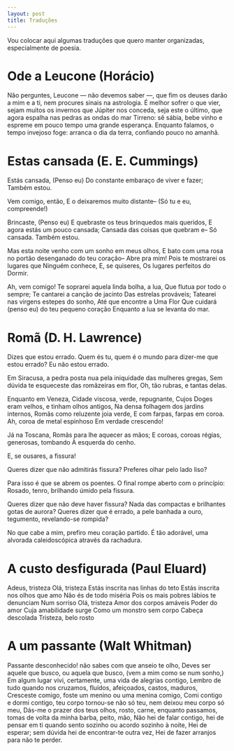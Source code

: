 ```yaml
---
layout: post
title: Traduções
---
```


Vou colocar aqui algumas traduções que quero manter organizadas, especialmente
de poesia.

# Ode a Leucone (Horácio)

Não perguntes, Leucone — não devemos saber —,
que fim os deuses darão a mim e a ti,
nem procures sinais na astrologia.
É melhor sofrer o que vier, sejam muitos os invernos
que Júpiter nos conceda, seja este o último,
que agora espalha nas pedras as ondas do mar Tirreno:
sê sábia, bebe vinho e espreme em pouco tempo
uma grande esperança. Enquanto falamos,
o tempo invejoso foge: arranca o dia da terra,
confiando pouco no amanhã.

# Estas cansada (E. E. Cummings)

Estás cansada,
(Penso eu)
Do constante embaraço de viver e fazer;
Também estou.

Vem comigo, então,
E o deixaremos muito distante–
(Só tu e eu, compreende!)

Brincaste,
(Penso eu)
E quebraste os teus brinquedos mais queridos,
E agora estás um pouco cansada;
Cansada das coisas que quebram e–
Só cansada.
Também estou.

Mas esta noite venho com um sonho em meus olhos,
E bato com uma rosa no portão desenganado do teu coração–
Abre pra mim!
Pois te mostrarei os lugares que 
Ninguém conhece,
E, se quiseres,
Os lugares perfeitos do Dormir.

Ah, vem comigo!
Te soprarei aquela linda bolha, a lua,
Que flutua por todo o sempre;
Te cantarei a canção de jacinto
Das estrelas prováveis;
Tatearei nas virgens estepes do sonho,
Até que encontre a Uma Flor
Que cuidará (penso eu) do teu pequeno coração
Enquanto a lua se levanta do mar.

# Romã (D. H. Lawrence)

Dizes que estou errado. 
Quem és tu, quem é o mundo para dizer-me que estou errado?
Eu não estou errado.

Em Siracusa, a pedra posta nua pela iniquidade das mulheres gregas,
Sem dúvida te esqueceste das romãzeiras em flor,
Oh, tão rubras, e tantas delas.

Enquanto em Veneza,
Cidade viscosa, verde, repugnante,
Cujos Doges eram velhos, e tinham olhos antigos,
Na densa folhagem dos jardins internos,
Romãs como reluzente joia verde,
E com farpas, farpas em coroa.
Ah, coroa de metal espinhoso
Em verdade crescendo!

Já na Toscana,
Romãs para lhe aquecer as mãos;
E coroas, coroas régias, generosas, tombando
À esquerda do cenho.

E, se ousares, a fissura!

Queres dizer que não admitirás fissura?
Preferes olhar pelo lado liso?

Para isso é que se abrem os poentes.
O final rompe aberto com o princípio:
Rosado, tenro, brilhando úmido pela fissura.

Queres dizer que não deve haver fissura?
Nada das compactas e brilhantes gotas de aurora?
Queres dizer que é errado, a pele banhada a ouro, tegumento, revelando-se rompida?

No que cabe a mim, prefiro meu coração partido.
É tão adorável, uma alvorada caleidoscópica através da rachadura.

# A custo desfigurada (Paul Eluard)

Adeus, tristeza
Olá, tristeza
Estás inscrita nas linhas do teto
Estás inscrita nos olhos que amo
Não és de todo miséria
Pois os mais pobres lábios te denunciam
Num sorriso
Olá, tristeza
Amor dos corpos amáveis
Poder do amor
Cuja amabilidade surge
Como um monstro sem corpo
Cabeça descolada
Tristeza, belo rosto

# A um passante (Walt Whitman)

Passante desconhecido! não sabes com que anseio te olho,
Deves ser aquele que busco, ou aquela que busco, (vem a mim como se num sonho,)
Em algum lugar vivi, certamente, uma vida de alegrias contigo,
Lembro de tudo quando nos cruzamos, fluídos, afeiçoados, castos, maduros,
Cresceste comigo, foste um menino ou uma menina comigo,
Comi contigo e dormi contigo, teu corpo tornou-se não só teu, nem deixou meu corpo só meu,
Dás-me o prazer dos teus olhos, rosto, carne, enquanto passamos, tomas de volta da minha barba, peito, mão,
Não hei de falar contigo, hei de pensar em ti quando sento sozinho ou acordo sozinho à noite,
Hei de esperar; sem dúvida hei de encontrar-te outra vez,
Hei de fazer arranjos para não te perder.

